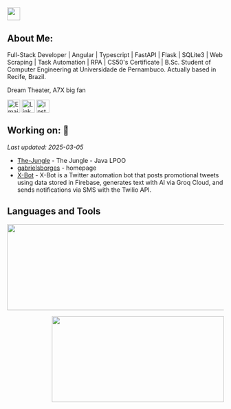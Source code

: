 # <img src="https://user-images.githubusercontent.com/72663882/171687151-bb31c996-c9d2-49c8-b593-734946893b23.gif" alt="waving hand gif" aria-hidden="true" width="30" />

## About Me:

Full-Stack Developer | Angular | Typescript | FastAPI | Flask | SQLite3 | Web Scraping | Task Automation | RPA | CS50's Certificate | B.Sc. Student of Computer Engineering at Universidade de Pernambuco.
Actually based in Recife, Brazil.

Dream Theater, A7X big fan

<a href="mailto:dev.gabrielsborges@gmail.com" title="Email"><img alt="Email" src="https://img.shields.io/badge/Gmail-D14836?style=for-the-badge&logo=gmail&logoColor=white" height="30" align="center"/></a> <a href="https://www.linkedin.com/in/devgabrielsborges/"><img  alt="LinkedIn" title="LinkedIn" src="https://img.shields.io/static/v1?message=LinkedIn&logo=linkedin&label=&color=0077B5&logoColor=white&labelColor=&style=for-the-badge" height="30" align="center" /></a>
<a href="https://instagram.com/gabrielsborgees" title="Instagram"><img alt="Instagram" src="https://img.shields.io/badge/-Instagram-%23E4405F?style=for-the-badge&logo=instagram&logoColor=white" height="30" align="center"/></a>


## Working on: 🚀

*Last updated: 2025-03-05*

- [The-Jungle](https://github.com/devgabrielsborges/The-Jungle) - The Jungle - Java LPOO
- [gabrielsborges](https://github.com/devgabrielsborges/gabrielsborges) - homepage
- [X-Bot](https://github.com/devgabrielsborges/X-Bot) - X-Bot is a Twitter automation bot that posts promotional tweets using data stored in Firebase, generates text with AI via Groq Cloud, and sends notifications via SMS with the Twilio API.
## Languages and Tools

<div>

<p align="left">
      <img width="600" height="200"         src="https://github-readme-stats.vercel.app/api?username=devgabrielsborges&show_icons=true&theme=blue-green&title_color=00b3ff">
</p>
<p align="right">
  <img width="400" height="200" src="https://github-readme-stats.vercel.app/api/top-langs/?username=devgabrielsborges&size_weight=0.5&count_weight=0.3&layout=compact&theme=blue-green&title_color=00b3ff">
</p>
